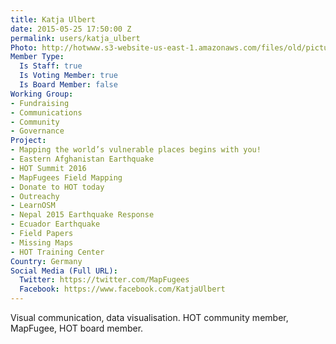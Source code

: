 ```yaml
---
title: Katja Ulbert
date: 2015-05-25 17:50:00 Z
permalink: users/katja_ulbert
Photo: http://hotwww.s3-website-us-east-1.amazonaws.com/files/old/pictures/picture-283-1440077668.jpg
Member Type:
  Is Staff: true
  Is Voting Member: true
  Is Board Member: false
Working Group:
- Fundraising
- Communications
- Community
- Governance
Project:
- Mapping the world’s vulnerable places begins with you!
- Eastern Afghanistan Earthquake
- HOT Summit 2016
- MapFugees Field Mapping
- Donate to HOT today
- Outreachy
- LearnOSM
- Nepal 2015 Earthquake Response
- Ecuador Earthquake
- Field Papers
- Missing Maps
- HOT Training Center
Country: Germany
Social Media (Full URL):
  Twitter: https://twitter.com/MapFugees
  Facebook: https://www.facebook.com/KatjaUlbert
---
```


<p>Visual communication, data visualisation. HOT community member, MapFugee, HOT board member.</p>
